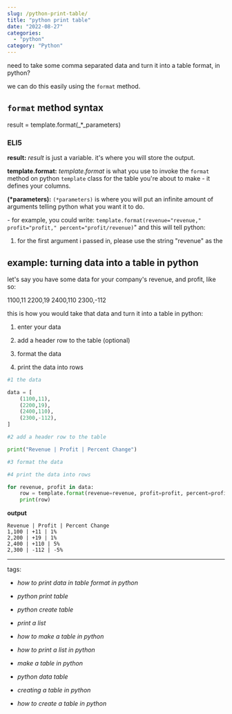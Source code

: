 ```yaml
---
slug: /python-print-table/
title: "python print table"
date: "2022-08-27"
categories:
  - "python"
category: "Python"
---
```


need to take some comma separated data and turn it into a table format, in python?

we can do this easily using the `format` method.

## `format` method syntax

result = template.format(_\*_parameters)

### ELI5

**result:** _result_ is just a variable. it's where you will store the output.

**template.format:** _template.format_ is what you use to invoke the `format` method on python `template` class for the table you're about to make - it defines your columns.

**(\*parameters):** `(*parameters)` is where you will put an infinite amount of arguments telling python what you want it to do.

\- for example, you could write: `template.format(revenue="revenue," profit="profit," percent="profit/revenue)`" and this will tell python:

1. for the first argument i passed in, please use the string "revenue" as the

## example: turning data into a table in python

let's say you have some data for your company's revenue, and profit, like so:

1100,11
2200,19
2400,110
2300,-112

this is how you would take that data and turn it into a table in python:

1. enter your data

3. add a header row to the table (optional)

5. format the data

7. print the data into rows

```python
#1 the data

data = [
    (1100,11),
    (2200,19),
    (2400,110),
    (2300,-112),
]

#2 add a header row to the table

print("Revenue | Profit | Percent Change")

#3 format the data

#4 print the data into rows

for revenue, profit in data:
    row = template.format(revenue=revenue, profit=profit, percent=profit/revenue)
    print(row)
```

**output**

```
Revenue | Profit | Percent Change
1,100 | +11 | 1%
2,200 | +19 | 1%
2,400 | +110 | 5%
2,300 | -112 | -5%
```

* * *

tags:

- _how to print data in table format in python_

- _python print table_

- _python create table_

- _print a list_

- _how to make a table in python_

- _how to print a list in python_

- _make a table in python_

- _python data table_

- _creating a table in python_

- _how to create a table in python_
